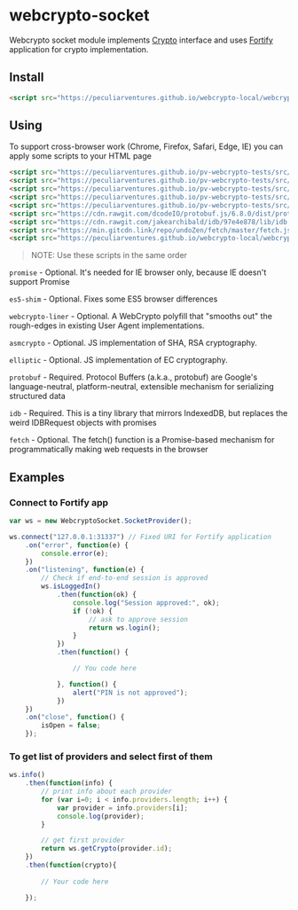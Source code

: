 # webcrypto-socket

Webcrypto socket module implements [Crypto](https://peculiarventures.github.io/webcrypto-local/docs/interfaces/index_d_.crypto.html) interface and uses [Fortify](https://fortifyapp.com) application for crypto implementation.

## Install

```html
<script src="https://peculiarventures.github.io/webcrypto-local/webcrypto-socket.js"></script>
```

## Using

To support cross-browser work (Chrome, Firefox, Safari, Edge, IE) you can apply some scripts to your HTML page

```html
<script src="https://peculiarventures.github.io/pv-webcrypto-tests/src/promise.js"></script>
<script src="https://peculiarventures.github.io/pv-webcrypto-tests/src/es5-shim.min.js"></script>
<script src="https://peculiarventures.github.io/pv-webcrypto-tests/src/webcrypto-liner.min.js"></script>
<script src="https://peculiarventures.github.io/pv-webcrypto-tests/src/asmcrypto.js"></script>
<script src="https://peculiarventures.github.io/pv-webcrypto-tests/src/elliptic.js"></script>
<script src="https://cdn.rawgit.com/dcodeIO/protobuf.js/6.8.0/dist/protobuf.js"></script>
<script src="https://cdn.rawgit.com/jakearchibald/idb/97e4e878/lib/idb.js"></script>
<script src="https://min.gitcdn.link/repo/undoZen/fetch/master/fetch.js"></script>
<script src="https://peculiarventures.github.io/webcrypto-local/webcrypto-socket.js"></script>
```

> NOTE: Use these scripts in the same order

`promise` - Optional. It's needed for IE browser only, because IE doesn't support Promise

`es5-shim` - Optional. Fixes some ES5 browser differences

`webcrypto-liner` - Optional. A WebCrypto polyfill that "smooths out" the rough-edges in existing User Agent implementations.

`asmcrypto` - Optional. JS implementation of SHA, RSA cryptography.

`elliptic` - Optional. JS implementation of EC cryptography.

`protobuf` - Required. Protocol Buffers (a.k.a., protobuf) are Google's language-neutral, platform-neutral, extensible mechanism for serializing structured data

`idb` - Required. This is a tiny library that mirrors IndexedDB, but replaces the weird IDBRequest objects with promises

`fetch` - Optional. The fetch() function is a Promise-based mechanism for programmatically making web requests in the browser

## Examples

### Connect to Fortify app

```js
var ws = new WebcryptoSocket.SocketProvider();

ws.connect("127.0.0.1:31337") // Fixed URI for Fortify application
    .on("error", function(e) {
        console.error(e);
    })
    .on("listening", function(e) {
        // Check if end-to-end session is approved
        ws.isLoggedIn()
            .then(function(ok) {
                console.log("Session approved:", ok);
                if (!ok) {
                    // ask to approve session
                    return ws.login();
                }
            })
            .then(function() {

                // You code here

            }, function() {
                alert("PIN is not approved");
            })
    })
    .on("close", function() {
        isOpen = false;
    });
```

### To get list of providers and select first of them

```js
ws.info()
    .then(function(info) {
        // print info about each provider
        for (var i=0; i < info.providers.length; i++) {
            var provider = info.providers[i];
            console.log(provider);
        }

        // get first provider
        return ws.getCrypto(provider.id);
    })
    .then(function(crypto){
        
        // Your code here

    });
```
